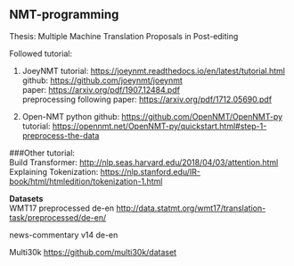 ## NMT-programming
Thesis: Multiple Machine Translation Proposals in Post-editing

Followed tutorial:
1. JoeyNMT
tutorial: https://joeynmt.readthedocs.io/en/latest/tutorial.html   
github: https://github.com/joeynmt/joeynmt   
paper: https://arxiv.org/pdf/1907.12484.pdf  
preprocessing following paper: https://arxiv.org/pdf/1712.05690.pdf   


2. Open-NMT python
github: https://github.com/OpenNMT/OpenNMT-py   
tutorial: https://opennmt.net/OpenNMT-py/quickstart.html#step-1-preprocess-the-data  


###Other tutorial:  
Build Transformer: http://nlp.seas.harvard.edu/2018/04/03/attention.html  
Explaining Tokenization: https://nlp.stanford.edu/IR-book/html/htmledition/tokenization-1.html  


**Datasets**\
WMT17 preprocessed de-en 
http://data.statmt.org/wmt17/translation-task/preprocessed/de-en/   

news-commentary v14 de-en 

Multi30k https://github.com/multi30k/dataset 
  

